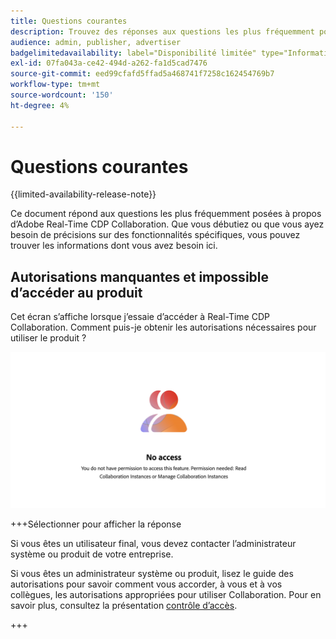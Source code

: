 ```yaml
---
title: Questions courantes
description: Trouvez des réponses aux questions les plus fréquemment posées sur Adobe Real-Time CDP Collaboration
audience: admin, publisher, advertiser
badgelimitedavailability: label="Disponibilité limitée" type="Informative" url="https://helpx.adobe.com/fr/legal/product-descriptions/real-time-customer-data-platform-collaboration.html newtab=true"
exl-id: 07fa043a-ce42-494d-a262-fa1d5cad7476
source-git-commit: eed99cfafd5ffad5a468741f7258c162454769b7
workflow-type: tm+mt
source-wordcount: '150'
ht-degree: 4%

---
```


# Questions courantes

{{limited-availability-release-note}}

Ce document répond aux questions les plus fréquemment posées à propos d’Adobe Real-Time CDP Collaboration. Que vous débutiez ou que vous ayez besoin de précisions sur des fonctionnalités spécifiques, vous pouvez trouver les informations dont vous avez besoin ici.

## Autorisations manquantes et impossible d’accéder au produit

Cet écran s’affiche lorsque j’essaie d’accéder à Real-Time CDP Collaboration. Comment puis-je obtenir les autorisations nécessaires pour utiliser le produit ?

![Écran Autorisations non disponibles lors de l’accès à Real-Time CDP Collaboration](/help/assets/reference/common-questions/permissions-missing-screen.png)

+++Sélectionner pour afficher la réponse

Si vous êtes un utilisateur final, vous devez contacter l’administrateur système ou produit de votre entreprise.

Si vous êtes un administrateur système ou produit, lisez le guide des autorisations pour savoir comment vous accorder, à vous et à vos collègues, les autorisations appropriées pour utiliser Collaboration. Pour en savoir plus, consultez la présentation [ contrôle d’accès](/help/guide/permissions/overview.md).

+++
